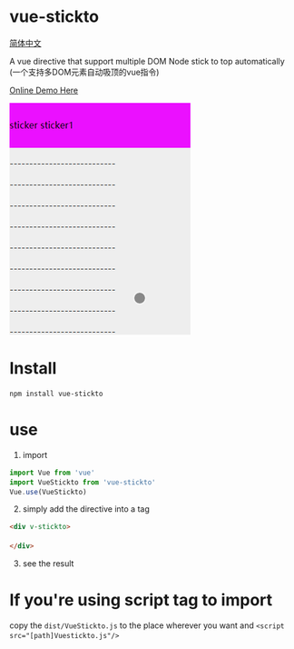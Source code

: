 # vue-stickto

[简体中文](./README.zh-CN.md)

A vue directive that support multiple DOM Node stick to top automatically (一个支持多DOM元素自动吸顶的vue指令)

[Online Demo Here](http://docs.gomeminus.com/vue-stickto/examples/dist/index.html)

![demo.gif](demo.gif)

# Install

```
npm install vue-stickto
```

# use

1. import
```js
import Vue from 'vue'
import VueStickto from 'vue-stickto'
Vue.use(VueStickto)
```

2. simply add the directive into a tag

```html
<div v-stickto>
    
</div>
```

3. see the result


# If you're using script tag to import

copy the `dist/VueStickto.js` to the place wherever you want and `<script src="[path]Vuestickto.js"/>`